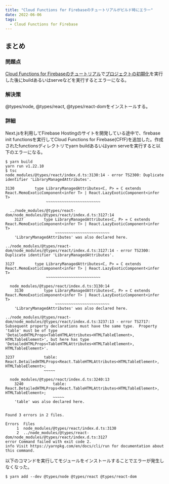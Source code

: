 ```yaml
---
title: "Cloud Functions for Firebaseのチュートリアルがビルド時にエラー"
date: 2022-06-06
tags:
  - Cloud Functions for Firebase
---
```


## まとめ

### 問題点

[Cloud Functions for Firebaseのチュートリアル](https://firebase.google.com/docs/functions/get-started)で[プロジェクトの初期化](https://firebase.google.com/docs/functions/get-started#initialize-your-project)を実行した後にbuildあるいはserveなどを実行するとエラーになる。

### 解決策

@types/node, @types/react, @types/react-domをインストールする。

### 詳細

Next.jsを利用してFirebase Hostingのサイトを開発している途中で、firebase init functionsを実行してCloud Functions for Firebase(CFfF)を追加した。作成されたfunctionsディレクトリでyarn buildあるいはyarn serveを実行すると以下のエラーになる。

```shell
$ yarn build
yarn run v1.22.10
$ tsc
node_modules/@types/react/index.d.ts:3130:14 - error TS2300: Duplicate identifier 'LibraryManagedAttributes'.

3130         type LibraryManagedAttributes<C, P> = C extends React.MemoExoticComponent<infer T> | React.LazyExoticComponent<infer T>
                  ~~~~~~~~~~~~~~~~~~~~~~~~

  ../node_modules/@types/react-dom/node_modules/@types/react/index.d.ts:3127:14
    3127         type LibraryManagedAttributes<C, P> = C extends React.MemoExoticComponent<infer T> | React.LazyExoticComponent<infer T>
                      ~~~~~~~~~~~~~~~~~~~~~~~~
    'LibraryManagedAttributes' was also declared here.

../node_modules/@types/react-dom/node_modules/@types/react/index.d.ts:3127:14 - error TS2300: Duplicate identifier 'LibraryManagedAttributes'.

3127         type LibraryManagedAttributes<C, P> = C extends React.MemoExoticComponent<infer T> | React.LazyExoticComponent<infer T>
                  ~~~~~~~~~~~~~~~~~~~~~~~~

  node_modules/@types/react/index.d.ts:3130:14
    3130         type LibraryManagedAttributes<C, P> = C extends React.MemoExoticComponent<infer T> | React.LazyExoticComponent<infer T>
                      ~~~~~~~~~~~~~~~~~~~~~~~~
    'LibraryManagedAttributes' was also declared here.

../node_modules/@types/react-dom/node_modules/@types/react/index.d.ts:3237:13 - error TS2717: Subsequent property declarations must have the same type.  Property 'table' must be of type 'DetailedHTMLProps<TableHTMLAttributes<HTMLTableElement>, HTMLTableElement>', but here has type 'DetailedHTMLProps<TableHTMLAttributes<HTMLTableElement>, HTMLTableElement>'.

3237             table: React.DetailedHTMLProps<React.TableHTMLAttributes<HTMLTableElement>, HTMLTableElement>;
                 ~~~~~

  node_modules/@types/react/index.d.ts:3240:13
    3240             table: React.DetailedHTMLProps<React.TableHTMLAttributes<HTMLTableElement>, HTMLTableElement>;
                     ~~~~~
    'table' was also declared here.


Found 3 errors in 2 files.

Errors  Files
     1  node_modules/@types/react/index.d.ts:3130
     2  ../node_modules/@types/react-dom/node_modules/@types/react/index.d.ts:3127
error Command failed with exit code 2.
info Visit https://yarnpkg.com/en/docs/cli/run for documentation about this command.
```

以下のコマンドを実行してモジュールをインストールすることでエラーが発生しなくなった。

```shell
$ yarn add --dev @types/node @types/react @types/react-dom
```

